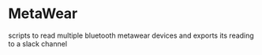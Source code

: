 # MetaWear

scripts to read multiple bluetooth metawear devices and exports its reading to a slack channel